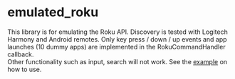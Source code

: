 # emulated_roku

This library is for emulating the Roku API. Discovery is tested with Logitech Harmony and Android remotes.
Only key press / down / up events and app launches (10 dummy apps) are implemented in the RokuCommandHandler callback.  
Other functionality such as input, search will not work.
See the [example](example.py) on how to use.